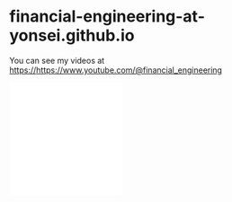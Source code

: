 # financial-engineering-at-yonsei.github.io

You can see my videos at [https://](https://www.youtube.com/@financial_engineering)https://www.youtube.com/@financial_engineering

<script async src="https://pagead2.googlesyndication.com/pagead/js/adsbygoogle.js?client=ca-pub-6065277139468974"
     crossorigin="anonymous"></script>


![](./example.svg)
